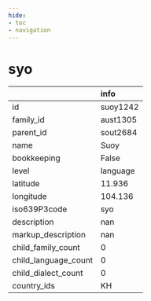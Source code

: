 ```yaml
---
hide:
- toc
- navigation
---
```

# syo
|                      | info     |
|:---------------------|:---------|
| id                   | suoy1242 |
| family_id            | aust1305 |
| parent_id            | sout2684 |
| name                 | Suoy     |
| bookkeeping          | False    |
| level                | language |
| latitude             | 11.936   |
| longitude            | 104.136  |
| iso639P3code         | syo      |
| description          | nan      |
| markup_description   | nan      |
| child_family_count   | 0        |
| child_language_count | 0        |
| child_dialect_count  | 0        |
| country_ids          | KH       |